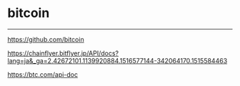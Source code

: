 # bitcoin
---
https://github.com/bitcoin

https://chainflyer.bitflyer.jp/API/docs?lang=ja&_ga=2.42672101.1139920884.1516577144-342064170.1515584463

https://btc.com/api-doc

